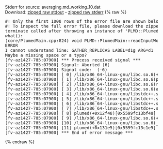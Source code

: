 Stderr for source:  averaging.md_working_10.dat   
Download: [zipped raw stdout](averaging.md_working_10.dat.plumed.stdout.txt.zip) - [zipped raw stderr](averaging.md_working_10.dat.plumed.stderr.txt.zip) 
{% raw %}
<pre>
#! Only the first 1000 rows of the error file are shown below
#! To inspect the full error file, please download the zipped raw stderr file above
terminate called after throwing an instance of 'PLMD::Plumed::ExceptionError'
what():
(core/PlumedMain.cpp:824) void PLMD::PlumedMain::readInputWords(const std::vector<std::__cxx11::basic_string<char> >&)
ERROR
I cannot understand line: GATHER_REPLICAS LABEL=d1g ARG=d1
Maybe a missing space or a typo?
[fv-az1427-785:07900] *** Process received signal ***
[fv-az1427-785:07900] Signal: Aborted (6)
[fv-az1427-785:07900] Signal code:  (-6)
[fv-az1427-785:07900] [ 0] /lib/x86_64-linux-gnu/libc.so.6(+0x42520)[0x7fc6e4042520]
[fv-az1427-785:07900] [ 1] /lib/x86_64-linux-gnu/libc.so.6(pthread_kill+0x12c)[0x7fc6e40969fc]
[fv-az1427-785:07900] [ 2] /lib/x86_64-linux-gnu/libc.so.6(raise+0x16)[0x7fc6e4042476]
[fv-az1427-785:07900] [ 3] /lib/x86_64-linux-gnu/libc.so.6(abort+0xd3)[0x7fc6e40287f3]
[fv-az1427-785:07900] [ 4] /lib/x86_64-linux-gnu/libstdc++.so.6(+0xa2b9e)[0x7fc6e44a2b9e]
[fv-az1427-785:07900] [ 5] /lib/x86_64-linux-gnu/libstdc++.so.6(+0xae20c)[0x7fc6e44ae20c]
[fv-az1427-785:07900] [ 6] /lib/x86_64-linux-gnu/libstdc++.so.6(+0xae277)[0x7fc6e44ae277]
[fv-az1427-785:07900] [ 7] /lib/x86_64-linux-gnu/libstdc++.so.6(__cxa_rethrow+0x4b)[0x7fc6e44ae52b]
[fv-az1427-785:07900] [ 8] plumed(+0x12f48)[0x5599fc13bf48]
[fv-az1427-785:07900] [ 9] /lib/x86_64-linux-gnu/libc.so.6(+0x29d90)[0x7fc6e4029d90]
[fv-az1427-785:07900] [10] /lib/x86_64-linux-gnu/libc.so.6(__libc_start_main+0x80)[0x7fc6e4029e40]
[fv-az1427-785:07900] [11] plumed(+0x131e5)[0x5599fc13c1e5]
[fv-az1427-785:07900] *** End of error message ***
</pre>
{% endraw %}
